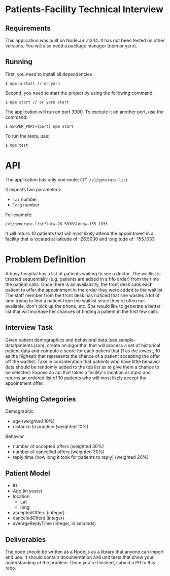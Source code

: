 # Patients-Facility Technical Interview

## Requirements

This application was built on Node.JS v12.14. It has not been tested on other versions. You will also need a package manager (npm or yarn).

## Running

First, you need to install all dependencies

    $ npm install // or yarn

Second, you need to start the project by using the following command:

    $ npm start // or yarn start

The application will run on port 3000. To execute it on another port, use the command:

    $ SERVER_PORT=[port] npm start

To run the tests, use:

    $ npm test


# API

The application has only one route: `GET /v1/generate-list`

It expects two parameters:

  - `lat`   number
  - `long`  number

For example:

`/v1/generate-list?lat=-26.5030&long=-155.1633`

It will return 10 patients that will most likely attend the appointment in a facility that is located at latitude of -26.5030 and longitude of -155.1633


# Problem Definition

A busy hospital has a list of patients waiting to see a doctor. The waitlist is created sequentially (e.g. patients are added in a fifo order) from the time the patient calls.  Once there is an availability, the front desk calls each patient to offer the appointment in the order they were added to the waitlist. The staff member from the front desk has noticed that she wastes a lot of time trying to find a patient from the waitlist since they&#39;re often not available, don&#39;t pick up the phone, etc.  She would like to generate a better list that will increase her chances of finding a patient in the first few calls.

## Interview Task

Given patient demographics and behavioral data (see sample-data/patients.json), create an algorithm that will process a set of historical patient data and compute a score for each patient that (1 as the lowest, 10 as the highest) that represents the chance of a patient accepting the offer off the waitlist. Take in consideration that patients who have little behavior data should be randomly added to the top list as to give them a chance to be selected. Expose an api that takes a facility's location as input and returns an ordered list of 10 patients who will most likely accept the appointment offer.

## Weighting Categories

Demographic

- age  (weighted 10%)
- distance to practice (weighted 10%)

Behavior

- number of accepted offers (weighted 30%)
- number of cancelled offers (weighted 30%)
- reply time (how long it took for patients to reply) (weighted 20%)

## Patient Model

- ID
- Age (in years)
- location
  - Lat
  - long
- acceptedOffers (integer)
- canceledOffers (integer)
- averageReplyTime (integer, in seconds)

## Deliverables

The code should be written as a Node.js as a library that anyone can import and use. It should contain documentation and unit tests that show your understanding of the problem. Once you&#39;re finished, submit a PR to this repo.
